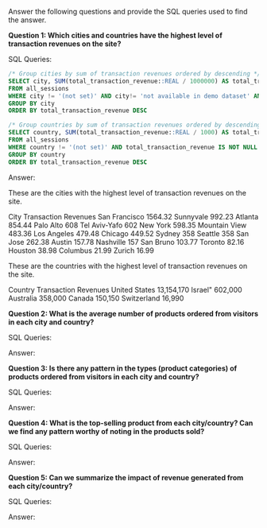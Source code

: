 Answer the following questions and provide the SQL queries used to find the answer.

    
**Question 1: Which cities and countries have the highest level of transaction revenues on the site?**


SQL Queries:

```sql
/* Group cities by sum of transaction revenues ordered by descending */
SELECT city, SUM(total_transaction_revenue::REAL / 1000000) AS total_transaction_revenue
FROM all_sessions
WHERE city != '(not set)' AND city!= 'not available in demo dataset' AND total_transaction_revenue IS NOT NULL
GROUP BY city
ORDER BY total_transaction_revenue DESC

/* Group countries by sum of transaction revenues ordered by descending */
SELECT country, SUM(total_transaction_revenue::REAL / 1000) AS total_transaction_revenue
FROM all_sessions
WHERE country != '(not set)' AND total_transaction_revenue IS NOT NULL
GROUP BY country
ORDER BY total_transaction_revenue DESC
```



Answer:

These are the cities with the highest level of transaction revenues on the site.

City            Transaction Revenues
San Francisco	1564.32
Sunnyvale	    992.23
Atlanta	        854.44
Palo Alto	    608
Tel Aviv-Yafo	602
New York	    598.35
Mountain View	483.36
Los Angeles	    479.48
Chicago	        449.52
Sydney	        358
Seattle	        358
San Jose	    262.38
Austin	        157.78
Nashville	    157
San Bruno	    103.77
Toronto	        82.16
Houston	        38.98
Columbus	    21.99
Zurich	        16.99

These are the countries with the highest level of transaction revenues on the site.

Country        	Transaction Revenues
United States	13,154,170
Israel"	        602,000
Australia	    358,000
Canada        	150,150
Switzerland    	16,990





**Question 2: What is the average number of products ordered from visitors in each city and country?**


SQL Queries:



Answer:





**Question 3: Is there any pattern in the types (product categories) of products ordered from visitors in each city and country?**


SQL Queries:



Answer:





**Question 4: What is the top-selling product from each city/country? Can we find any pattern worthy of noting in the products sold?**


SQL Queries:



Answer:





**Question 5: Can we summarize the impact of revenue generated from each city/country?**

SQL Queries:



Answer:







